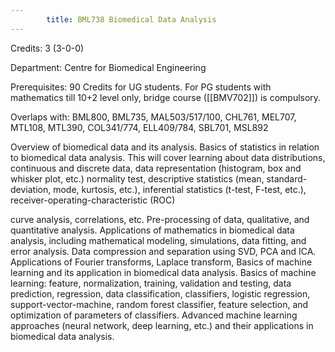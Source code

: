 ```yaml
---
        title: BML738 Biomedical Data Analysis
---
```

Credits: 3 (3-0-0)

Department: Centre for Biomedical Engineering

Prerequisites: 90 Credits for UG students. For PG students with mathematics till 10+2 level only, bridge course ([[BMV702]]) is compulsory.

Overlaps with: BML800, BML735, MAL503/517/100, CHL761, MEL707, MTL108, MTL390, COL341/774, ELL409/784, SBL701, MSL892

Overview of biomedical data and its analysis. Basics of statistics in relation to biomedical data analysis. This will cover learning about data distributions, continuous and discrete data, data representation (histogram, box and whisker plot, etc.) normality test, descriptive statistics (mean, standard-deviation, mode, kurtosis, etc.), inferential statistics (t-test, F-test, etc.), receiver-operating-characteristic (ROC)

curve analysis, correlations, etc. Pre-processing of data, qualitative, and quantitative analysis. Applications of mathematics in biomedical data analysis, including mathematical modeling, simulations, data fitting, and error analysis. Data compression and separation using SVD, PCA and ICA. Applications of Fourier transforms, Laplace transform, Basics of machine learning and its application in biomedical data analysis. Basics of machine learning: feature, normalization, training, validation and testing, data prediction, regression, data classification, classifiers, logistic regression, support-vector-machine, random forest classifier, feature selection, and optimization of parameters of classifiers. Advanced machine learning approaches (neural network, deep learning, etc.) and their applications in biomedical data analysis.